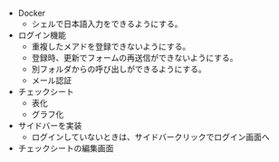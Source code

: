 - Docker
  - シェルで日本語入力をできるようにする。
- ログイン機能
  - 重複したメアドを登録できないようにする。
  - 登録時、更新でフォームの再送信ができないようにする。
  - 別フォルダからの呼び出しができるようにする。
  - メール認証
- チェックシート
  - 表化
  - グラフ化
- サイドバーを実装
  - ログインしていないときは、サイドバークリックでログイン画面へ
- チェックシートの編集画面